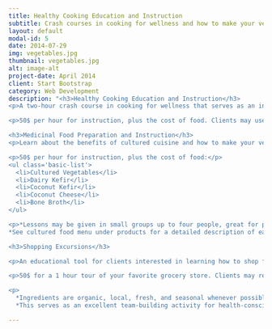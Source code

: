 ```yaml
---
title: Healthy Cooking Education and Instruction
subtitle: Crash courses in cooking for wellness and how to make your very own cultured and medicinal foods
layout: default
modal-id: 5
date: 2014-07-29
img: vegetables.jpg
thumbnail: vegetables.jpg
alt: image-alt
project-date: April 2014
client: Start Bootstrap
category: Web Development
description: "<h3>Healthy Cooking Education and Instruction</h3>
<p>A two-hour crash course in cooking for wellness that serves as an introduction to plant-based eating, medicinal foods, and the nutritional benefits of including fresh veggies and herbs in your diet. Clients will receive private instruction that covers basic techniques and recipes for incorporating more healthful foods into your daily menu.</p>

<p>50$ per hour for instruction, plus the cost of food. Clients may use the personal shopping service or elect to provide their own food. Private and group lesson options available; receive individual attention or include friends and family and save! This course is an excellent activity for birthday parties, bridal showers, corporate events, or as a fun activity for health-conscious friends and family.</p>

<h3>Medicinal Food Preparation and Instruction</h3>
<p>Learn about the benefits of cultured cuisine and how to make your very own probiotic treats! Have you ever wanted to learn how to make your own kimchi but were not sure how? This course is a perfect introduction and confidence-builder for individuals seeking the benefits of fresh, raw, homemade medicinal foods. Choose from a variety of cultured options, or receive instruction for multiple items and save!</p>

<p>50$ per hour for instruction, plus the cost of food:</p>
<ul class='basic-list'>
  <li>Cultured Vegetables</li>
  <li>Dairy Kefir</li>
  <li>Coconut Kefir</li>
  <li>Coconut Cheese</li>
  <li>Bone Broth</li>
</ul>

<p>*Lessons may be given in small groups up to four people, great for parties!<br>
*See cultured food menu under products for a detailed description of each medicinal food item</p>

<h3>Shopping Excursions</h3>

<p>An educational tool for clients interested in learning how to shop for health. You will receive expert guidance from an industry professional highlighting healthier menu options and learn how to make educated decisions about product choices.</p>

<p>50$ for a 1 hour tour of your favorite grocery store. Clients may receive individual attention or bring friends or family wishing to meal plan together and save! Include up to four people per group for no additional charge.</p>

<p>
  *Ingredients are organic, local, fresh, and seasonal whenever possible.</br>
  *This serves as an excellent team-building activity for health-conscious companies or as a fun excursion for friends with common health and wellness goals</p>"

---
```




